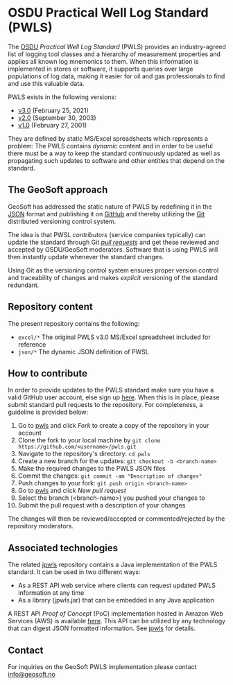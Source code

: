 # OSDU Practical Well Log Standard (PWLS)

The [OSDU](https://osduforum.org/OSDU) _Practical Well Log Standard_ (PWLS) provides an industry-agreed list of logging tool
classes and a hierarchy of measurement properties and applies all known log mnemonics to them.
When this information is implemented in stores or software, it supports queries over large
populations of log data, making it easier for oil and gas professionals to find and use this
valuable data.

PWLS exists in the following versions:

* [v3.0](https://energistics.org/practical-well-log-standard) (February 25, 2021)
* [v2.0](https://energistics.org/sites/default/files/2023-03/pwls_20.htm) (September 30, 2003)
* [v1.0](https://energistics.org/sites/default/files/2023-03/pwls_10.htm) (February 27, 2001)

They are defined by static MS/Excel spreadsheets which represents a problem: The PWLS
contains _dynamic_ content and in order to be useful there must be a way to keep the
standard continuously updated as well as propagating such updates to software and other entities
that depend on the standard.


## The GeoSoft approach

GeoSoft has addressed the static nature of PWLS by redefining it in the
[JSON](https://en.wikipedia.org/wiki/JSON)
format and publishing it on
[GitHub](https://github.com/geosoft-as/pwls)
and thereby utilizing the
[Git](https://en.wikipedia.org/wiki/Git)
distributed versioning control system.

The idea is that PWSL _contributors_ (service companies typically)
can update the standard through Git
[_pull requests_](https://docs.github.com/en/pull-requests/collaborating-with-pull-requests/proposing-changes-to-your-work-with-pull-requests/about-pull-requests)
and get these reviewed and accepted by OSDU/GeoSoft moderators.
Software that is using PWLS will then instantly update whenever the standard changes.

Using Git as the versioning control system ensures proper version control and traceability
of changes and makes _explicit_ versioning of the standard redundant.


## Repository content

The present repository contains the following:

* `excel/*` The original PWLS v3.0 MS/Excel spreadsheet included for reference
* `json/*`  The dynamic JSON definition of PWSL


## How to contribute

In order to provide updates to the PWLS standard
make sure you have a valid GitHub user account, else sign up [here](https://github.com/).
When this is in place, please submit standard pull requests to the repository.
For completeness, a guideline is provided below:

1. Go to [pwls](https://github.com/geosoft-as/pwls) and click _Fork_ to create a copy of the repository in your account
1. Clone the fork to your local machine by `git clone https://github.com/<username>/pwls.git`
1. Navigate to the repository's directory: `cd pwls`
1. Create a new branch for the updates: `git checkout -b <branch-name>`
1. Make the required changes to the PWLS JSON files
1. Commit the changes: `git commit -am "Description of changes"`
1. Push changes to your fork: `git push origin <branch-name>`
1. Go to [pwls](https://github.com/geosoft-as/pwls) and click _New pull request_
1. Select the branch (&lt;branch-name&gt;) you pushed your changes to
1. Submit the pull request with a description of your changes

The changes will then be reviewed/accepted or commented/rejected by the
repository moderators.


## Associated technologies

The related [jpwls](https://github.com/geosoft-as/jpwls) repository contains a Java
implementation of the PWLS standard. It can be used in two different ways:

* As a REST API web service where clients can request updated PWLS information at any time
* As a library (jpwls.jar) that can be embedded in any Java application

A REST API _Proof of Concept_ (PoC) implementation hosted in Amazon Web Services (AWS) is
available [here](http://13.60.27.155).
This API can be utilized by any technology that can digest JSON formatted
information. See [jpwls](https://github.com/geosoft-as/jpwls) for details.


## Contact

For inquiries on the GeoSoft PWLS implementation please contact
[info@geosoft.no](mailto:info@geosoft.no)
